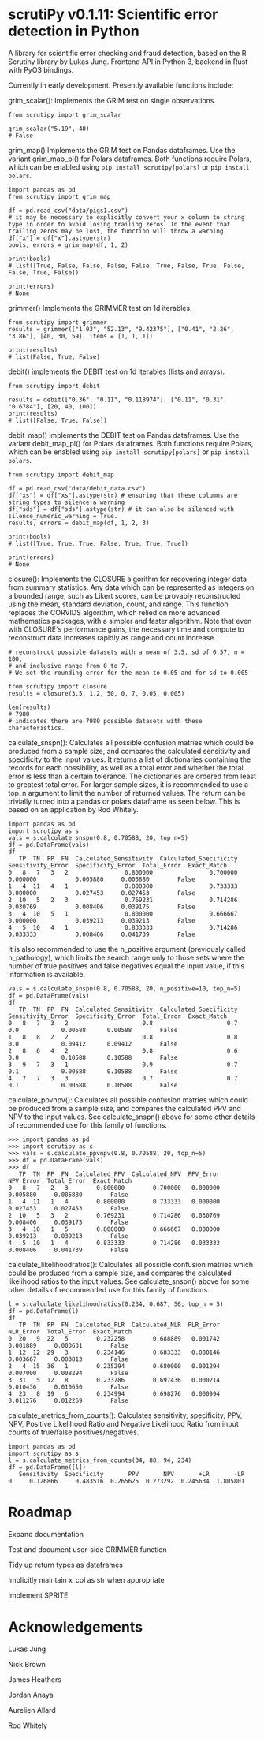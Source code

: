 # scrutiPy v0.1.11: Scientific error detection in Python

A library for scientific error checking and fraud detection, based on the R Scrutiny library by Lukas Jung. Frontend API in Python 3, backend in Rust with PyO3 bindings. 

Currently in early development. Presently available functions include:

grim_scalar(): Implements the GRIM test on single observations. 

```
from scrutipy import grim_scalar

grim_scalar("5.19", 40)
# False
```

grim_map() Implements the GRIM test on Pandas dataframes. Use the variant grim_map_pl() for Polars dataframes. Both functions require Polars, which can be enabled using `pip install scrutipy[polars]` or `pip install polars`.

```
import pandas as pd
from scrutipy import grim_map 

df = pd.read_csv("data/pigs1.csv")
# it may be necessary to explicitly convert your x column to string type in order to avoid losing trailing zeros. In the event that trailing zeros may be lost, the function will throw a warning 
df["x"] = df["x"].astype(str) 
bools, errors = grim_map(df, 1, 2)

print(bools)
# list([True, False, False, False, False, True, False, True, False, False, True, False])

print(errors)
# None
```

grimmer() Implements the GRIMMER test on 1d iterables.

```
from scrutipy import grimmer
results = grimmer(["1.03", "52.13", "9.42375"], ["0.41", "2.26", "3.86"], [40, 30, 59], items = [1, 1, 1])

print(results)
# list(False, True, False) 

```

debit() implements the DEBIT test on 1d iterables (lists and arrays). 

```
from scrutipy import debit

results = debit(["0.36", "0.11", "0.118974"], ["0.11", "0.31", "0.6784"], [20, 40, 100])
print(results)
# list([False, True, False])
```

debit_map() implements the DEBIT test on Pandas dataframes. Use the variant debit_map_pl() for Polars dataframes. Both functions require Polars, which can be enabled using `pip install scrutipy[polars]` or `pip install polars`.

```
from scrutipy import debit_map 

df = pd.read_csv("data/debit_data.csv")
df["xs"] = df["xs"].astype(str) # ensuring that these columns are string types to silence a warning
df["sds"] = df["sds"].astype(str) # it can also be silenced with silence_numeric_warning = True.
results, errors = debit_map(df, 1, 2, 3)

print(bools)
# list([True, True, True, False, True, True, True])

print(errors)
# None
```

closure(): Implements the CLOSURE algorithm for recovering integer data from summary statistics. Any data which can be represented as integers on a bounded range, such as Likert scores, can be provably reconstructed using the mean, standard deviation, count, and range. 
This function replaces the CORVIDS algorithm, which relied on more advanced mathematics packages, with a simpler and faster algorithm. 
Note that even with CLOSURE's performance gains, the necessary time and compute to reconstruct data increases rapidly as range and count increase. 

```
# reconstruct possible datasets with a mean of 3.5, sd of 0.57, n = 100, 
# and inclusive range from 0 to 7. 
# We set the rounding error for the mean to 0.05 and for sd to 0.005

from scrutipy import closure
results = closure(3.5, 1.2, 50, 0, 7, 0.05, 0.005) 

len(results)
# 7980 
# indicates there are 7980 possible datasets with these characteristics.
```

calculate_snspn(): Calculates all possible confusion matries which could be produced from a sample size, and compares the calculated sensitivity and specificity to the input values. It returns a list of dictionaries containing the records for each possibility, as well as a total error and whether the total error is less than a certain tolerance. 
The dictionaries are ordered from least to greatest total error. For larger sample sizes, it is recommended to use a top_n argument to limit the number of returned values. The return can be trivially turned into a pandas or polars dataframe as seen below.
This is based on an application by Rod Whitely.
```
import pandas as pd
import scrutipy as s
vals = s.calculate_snspn(0.8, 0.70588, 20, top_n=5)
df = pd.DataFrame(vals)
df
   TP  TN  FP  FN  Calculated_Sensitivity  Calculated_Specificity  Sensitivity_Error  Specificity_Error  Total_Error  Exact_Match
0   8   7   3   2                0.800000                0.700000           0.000000           0.005880     0.005880        False
1   4  11   4   1                0.800000                0.733333           0.000000           0.027453     0.027453        False
2  10   5   2   3                0.769231                0.714286           0.030769           0.008406     0.039175        False
3   4  10   5   1                0.800000                0.666667           0.000000           0.039213     0.039213        False
4   5  10   4   1                0.833333                0.714286           0.033333           0.008406     0.041739        False
```

It is also recommended to use the n_positive argument (previously called n_pathology), which limits the search range only to those sets where the number of true positives and false negatives equal the input value, if this information is available.

```
vals = s.calculate_snspn(0.8, 0.70588, 20, n_positive=10, top_n=5)
df = pd.DataFrame(vals)
df
   TP  TN  FP  FN  Calculated_Sensitivity  Calculated_Specificity  Sensitivity_Error  Specificity_Error  Total_Error  Exact_Match
0   8   7   3   2                     0.8                     0.7                0.0            0.00588      0.00588        False
1   8   8   2   2                     0.8                     0.8                0.0            0.09412      0.09412        False
2   8   6   4   2                     0.8                     0.6                0.0            0.10588      0.10588        False
3   9   7   3   1                     0.9                     0.7                0.1            0.00588      0.10588        False
4   7   7   3   3                     0.7                     0.7                0.1            0.00588      0.10588        False
```

calculate_ppvnpv(): Calculates all possible confusion matries which could be produced from a sample size, and compares the calculated PPV and NPV to the input values. See calculate_snspn() above for some other details of recommended use for this family of functions.

```
>>> import pandas as pd
>>> import scrutipy as s
>>> vals = s.calculate_ppvnpv(0.8, 0.70588, 20, top_n=5)
>>> df = pd.DataFrame(vals)
>>> df
   TP  TN  FP  FN  Calculated_PPV  Calculated_NPV  PPV_Error  NPV_Error  Total_Error  Exact_Match
0   8   7   2   3        0.800000        0.700000   0.000000   0.005880     0.005880        False
1   4  11   1   4        0.800000        0.733333   0.000000   0.027453     0.027453        False
2  10   5   3   2        0.769231        0.714286   0.030769   0.008406     0.039175        False
3   4  10   1   5        0.800000        0.666667   0.000000   0.039213     0.039213        False
4   5  10   1   4        0.833333        0.714286   0.033333   0.008406     0.041739        False
```



calculate_likelihoodratios(): Calculates all possible confusion matries which could be produced from a sample size, and compares the calculated likelihood ratios to the input values. See calculate_snspn() above for some other details of recommended use for this family of functions.

```
l = s.calculate_likelihoodratios(0.234, 0.687, 56, top_n = 5)
df = pd.DataFrame(l)
df
   TP  TN  FP  FN  Calculated_PLR  Calculated_NLR  PLR_Error  NLR_Error  Total_Error  Exact_Match
0  20   9  22   5        0.232258        0.688889   0.001742   0.001889     0.003631        False
1  12  12  29   3        0.234146        0.683333   0.000146   0.003667     0.003813        False
2   4  15  36   1        0.235294        0.680000   0.001294   0.007000     0.008294        False
3  31   5  12   8        0.233786        0.697436   0.000214   0.010436     0.010650        False
4  23   8  19   6        0.234994        0.698276   0.000994   0.011276     0.012269        False

```

calculate_metrics_from_counts(): Calculates sensitivity, specificity, PPV, NPV, Positive Likelihood Ratio and Negative Likelihood Ratio from input counts of true/false positives/negatives.

```
import pandas as pd
import scrutipy as s
l = s.calculate_metrics_from_counts(34, 88, 94, 234)
df = pd.DataFrame([l])
   Sensitivity  Specificity       PPV       NPV       +LR       -LR
0     0.126866     0.483516  0.265625  0.273292  0.245634  1.805801

```

# Roadmap

Expand documentation

Test and document user-side GRIMMER function 

Tidy up return types as dataframes

Implicitly maintain x_col as str when appropriate

Implement SPRITE


# Acknowledgements

Lukas Jung

Nick Brown

James Heathers

Jordan Anaya

Aurelien Allard

Rod Whitely
